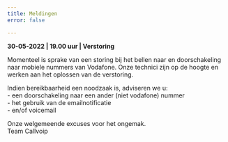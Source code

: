 ```yaml
---
title: Meldingen
error: false

---
```

**30-05-2022 | 19.00 uur | Verstoring**  

Momenteel is sprake van een storing bij het bellen naar en doorschakeling naar mobiele nummers van Vodafone. Onze technici zijn op de hoogte en werken aan het oplossen van de verstoring. 

Indien bereikbaarheid een noodzaak is, adviseren we u:   
\- een doorschakeling naar een ander (niet vodafone) nummer  
\- het gebruik van de emailnotificatie  
\- en/of voicemail

Onze welgemeende excuses voor het ongemak.   
Team Callvoip